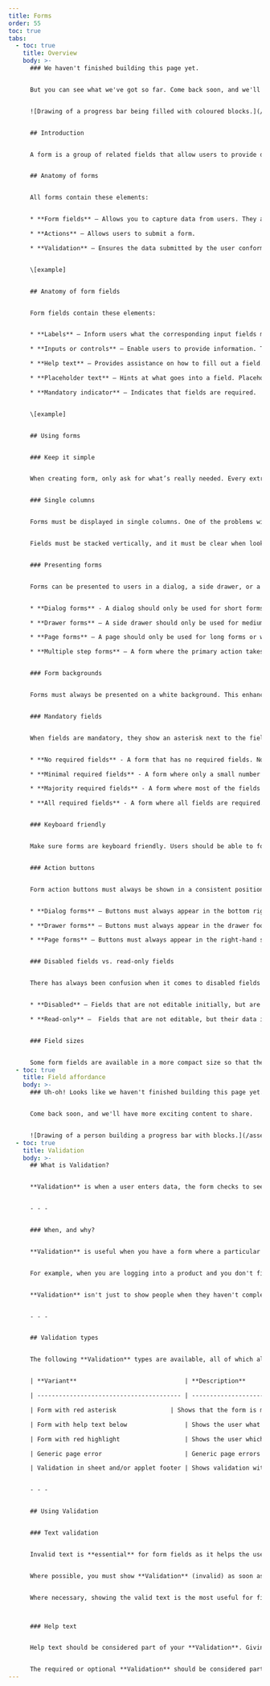 ```yaml
---
title: Forms
order: 55
toc: true
tabs:
  - toc: true
    title: Overview
    body: >-
      ### We haven't finished building this page yet.


      But you can see what we've got so far. Come back soon, and we'll have more exciting content to share.  


      ![Drawing of a progress bar being filled with coloured blocks.](/assets/img/downloading-small.svg "Just a few more pieces to go before it is ready...")


      ## Introduction


      A form is a group of related fields that allow users to provide data or configure options. They are used for submitting data to a server. They are an online representation of traditional paper forms.


      ## Anatomy of forms


      All forms contain these elements:


      * **Form fields** – Allows you to capture data from users. They appear in forms, presented in dialogs, drawers, or pages.

      * **Actions** – Allows users to submit a form.

      * **Validation** – Ensures the data submitted by the user conforms to acceptable parameters. For more information, refer to Validation \[link to Validation tab].


      \[example]


      ## Anatomy of form fields


      Form fields contain these elements:


      * **Labels** – Inform users what the corresponding input fields mean.

      * **Inputs or controls** – Enable users to provide information. This can be captured through a variety of different methods such as text inputs, checkboxes, etc.

      * **Help text** – Provides assistance on how to fill out a field. Helper text is optional.

      * **Placeholder text** – Hints at what goes into a field. Placeholder text is optional.

      * **Mandatory indicator** – Indicates that fields are required.


      \[example]


      ## Using forms


      ### Keep it simple


      When creating form, only ask for what’s really needed. Every extra field you add to a form will affect the success to completion. Always consider why you are requesting certain information from the user and how you will use it.


      ### Single columns


      Forms must be displayed in single columns. One of the problems with form fields in multiple columns is that your users are likely to interpret the fields inconsistently. If a form has horizontally adjacent fields, the user must scan in Z patterns, slowing the speed of comprehension and muddying the clear path to completion. But if a form is in a single column, the path to completion is a straight line down the page.


      Fields must be stacked vertically, and it must be clear when looking at a form field what the expected input should be. This is known as Field affordance. For more information, refer to Field affordance \[link to Field affordance tab]. The only exception to stacking vertically is when there are related fields such as Forename and Surname. When there is a clear and obvious connection, then it is acceptable to place them adjacent to each other.


      ### Presenting forms


      Forms can be presented to users in a dialog, a side drawer, or a full page. Each method has its own use case, which is explained below.


      * **Dialog forms** - A dialog should only be used for short forms, where a limited amount of information is required. Never use a scroll bar in a dialog.

      * **Drawer forms** – A side drawer should only be used for medium-sized forms, where the amount of information you want to capture exceeds the recommendation for a dialog. Drawers can also have scroll bars, so vertical scrolling means more fields can be presented.

      * **Page forms** – A page should only be used for long forms or where forms are split into multiple sections. Where this is the case, a tabbed UI can be used to separate the data collection.

      * **Multiple step forms** – A form where the primary action takes the user a step forward in a process, like a wizard. This type of form can be presented as a dialog, drawer, or page.


      ### Form backgrounds


      Forms must always be presented on a white background. This enhances the input's contrast and aids accessibility. However, the exceptions to the rule are where related inputs are displayed using a light grey background to indicate a connection to their parent input. There may also be occasions where it is acceptable to use form inputs on soft coloured backgrounds, but we recommend consulting the UX team for further guidance.


      ### Mandatory fields


      When fields are mandatory, they show an asterisk next to the field label. Where this is the case, we must also include a footnote labelled “*Required field(s)” to explain what the asterisk means. This should be shown in the form footer, adjacent to the action buttons. The following rules apply to showing the required fields footnote:


      * **No required fields** - A form that has no required fields. No footnote required.

      * **Minimal required fields** - A form where only a small number of fields are required. Typically 1 or 2. In this instance the required fields footnote must be present.

      * **Majority required fields** - A form where most of the fields are required. In this instance only the optional fields would be indicated.

      * **All required fields** - A form where all fields are required. In this instance the required fields footnote must be present.


      ### Keyboard friendly


      Make sure forms are keyboard friendly. Users should be able to focus on and edit every field using only the keyboard. Many users will also want to tab through each field, without leaving their keyboard, so it’s important that tab orders are logical.


      ### Action buttons


      Form action buttons must always be shown in a consistent position across all forms. They must also be ordered with the primary action positioned on the right, then the secondary or negative actions with the most negative on the left, and finally the Cancel or Close actions positioned in the leftmost position. The following rules also apply depending on how a form is being presented:


      * **Dialog forms** – Buttons must always appear in the bottom right-hand corner of the dialog footer and must be sized according to their label and icon.

      * **Drawer forms** – Buttons must always appear in the drawer footer and must be sized to fit the available space.

      * **Page forms** – Buttons must always appear in the right-hand side of the page header and must be sized according to their label and icon.


      ### Disabled fields vs. read-only fields


      There has always been confusion when it comes to disabled fields and read-only fields. What's the difference? When do we use them?


      * **Disabled** – Fields that are not editable initially, but are enabled when users interact with the screen. They have a grey background to differentiate them from editable fields. This changes to white once they are enabled.

      * **Read-only** –  Fields that are not editable, but their data is visible and can be copied. In terms of style, they look the same as editable fields.


      ### Field sizes


      Some form fields are available in a more compact size so that they can be used where space is limited or next to small buttons. For example, in table or Applet headers. Please consult the [UX team](mailto:ux@oneadvanced.com) when considering the use of small fields.
  - toc: true
    title: Field affordance
    body: >-
      ### Uh-oh! Looks like we haven't finished building this page yet.


      Come back soon, and we'll have more exciting content to share.


      ![Drawing of a person building a progress bar with blocks.](/assets/img/downloading.svg "Just a few more pieces to go before it is ready...")
  - toc: true
    title: Validation
    body: >-
      ## What is Validation?


      **Validation** is when a user enters data, the form checks to see that the data is correct. If correct, the form notifies the application that the data can be submitted to the server; if not, it gives you an error message explaining what corrections need to be made.


      - - -


      ### When, and why?


      **Validation** is useful when you have a form where a particular criterion needs to be met (for example the amount of characters or specific fields that need to be filled out) in order for that data be submitted or in order to progress to the next step.


      For example, when you are logging into a product and you don't fill out the email field, then the **Validation** will show an error message explaining that you need to fill out the email field in order to continue.


      **Validation** isn't just to show people when they haven't completed something incorrectly, but in some cases to show them that they have completed something correctly.


      - - -


      ## Validation types


      The following **Validation** types are available, all of which allow you to include a subheading:


      | **Variant**                              | **Description**                                                           |

      | ---------------------------------------- | ------------------------------------------------------------------------- |

      | Form with red asterisk               | Shows that the form is mandatory and has Validation applied to it            |

      | Form with help text below                | Shows the user what form criteria they will have to complete to continue |

      | Form with red highlight                  | Shows the user which forms have failed Validation.                        |

      | Generic page error                       | Generic page errors will show if the data can't be submitted and why     |

      | Validation in sheet and/or applet footer | Shows validation within that sheet/applet before submitting information |


      - - -


      ## Using Validation


      ### Text validation


      Invalid text is **essential** for form fields as it helps the user to understand if something isn't right and gives them the opportunity to correct it.


      Where possible, you must show **Validation** (invalid) as soon as the user has completed an input so that they can correct as they go.


      Where necessary, showing the valid text is the most useful for fields that require special inputs, such as a password field.  Most other times you would not show valid text.



      ### Help text


      Help text should be considered part of your **Validation**. Giving help text below an input can provide useful additional information about what a field expects the user to enter. This type of information should be given as early as possible in the process. For example, if an input requires specific characters or length to be entered.


      The required or optional **Validation** should be considered part of your **Validation**.  If the majority of fields on the form are required (mandatory) then it is better to just show the optional ones. Similarly, if the majority of fields are optional, just show the required ones.
---
```


